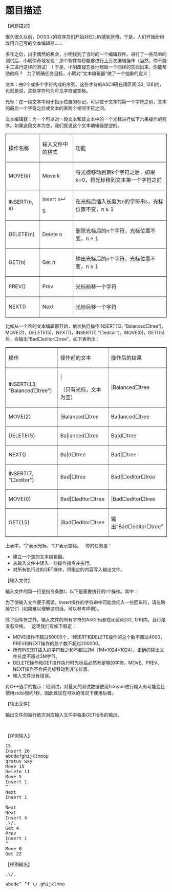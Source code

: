 # 题目描述


<p>
【问题描述】
</p>
<p>
很久很久以前，DOS3.x的程序员们开始对EDLIN感到厌倦。于是，人们开始纷纷改用自己写的文本编辑器……
</p>
<p>
多年之后，出于偶然的机会，小明找到了当时的一个编辑软件。进行了一些简单的测试后，小明惊奇地发现：那个软件每秒能够进行上万次编辑操作（当然，你不能手工进行这样的测试）！于是，小明废寝忘食地想做一个同样的东西出来。你能帮助他吗？   为了明确任务目标，小明对“文本编辑器”做了一个抽象的定义：
</p>
<p>
文本：由0个或多个字符构成的序列。这些字符的ASCII码在闭区间[32, 126]内，也就是说，这些字符均为可见字符或空格。
</p>
<p>
光标：在一段文本中用于指示位置的标记，可以位于文本的第一个字符之前，文本的最后一个字符之后或文本的某两个相邻字符之间。
</p>
<p>
文本编辑器：为一个可以对一段文本和该文本中的一个光标进行如下六条操作的程序。如果这段文本为空，我们就说这个文本编辑器是空的。
</p>
<table border="1">
<tbody>
<tr>
<td>
<p>
操作名称
</p>
</td>
<td>
<p>
输入文件中的格式
</p>
</td>
<td>
<p>
功能
</p>
</td>
</tr>
<tr>
<td>
<p>
MOVE(k)
</p>
</td>
<td>
<p>
Move 			k
</p>
</td>
<td>
<p>
将光标移动到第k个字符之后，如果k=0，将光标移到文本第一个字符之前
</p>
</td>
</tr>
<tr>
<td>
<p>
INSERT(n, 			s)
</p>
</td>
<td>
<p>
Insert 			n↵
</p>
<p>
S
</p>
</td>
<td>
<p>
在光标后插入长度为n的字符串s，光标位置不变，n ≥ 1
</p>
</td>
</tr>
<tr>
<td>
<p>
DELETE(n)
</p>
</td>
<td>
<p>
Delete 			n
</p>
</td>
<td>
<p>
删除光标后的n个字符，光标位置不变，n ≥ 1
</p>
</td>
</tr>
<tr>
<td>
<p>
GET(n)
</p>
</td>
<td>
<p>
Get 			n
</p>
</td>
<td>
<p>
输出光标后的n个字符，光标位置不变，n ≥ 1
</p>
</td>
</tr>
<tr>
<td>
<p>
PREV()
</p>
</td>
<td>
<p>
Prev
</p>
</td>
<td>
<p>
光标前移一个字符
</p>
</td>
</tr>
<tr>
<td>
<p>
NEXT()
</p>
</td>
<td>
<p>
Next
</p>
</td>
<td>
<p>
光标后移一个字符
</p>
</td>
</tr>
</tbody>
</table>
<p>
比如从一个空的文本编辑器开始，依次执行操作INSERT(13, “Balanced□tree”)，MOVE(2)，DELETE(5)，NEXT()，INSERT(7, “□editor”)，MOVE(0)，GET(15)后，会输出“Bad□editor□tree”，如下表所示：
</p>
<table border="1">
<tbody>
<tr>
<td>
<p>
操作
</p>
</td>
<td>
<p>
操作前的文本
</p>
</td>
<td>
<p>
操作后的结果
</p>
</td>
</tr>
<tr>
<td>
<p>
INSERT(13, 			&#34;Balanced□tree&#34;)
</p>
</td>
<td>
<p>
|
</p>
<p>
（只有光标，文本为空）
</p>
</td>
<td>
<p>
|Balanced□tree
</p>
</td>
</tr>
<tr>
<td>
<p>
MOVE(2)
</p>
</td>
<td>
<p>
|Balanced□tree
</p>
</td>
<td>
<p>
Ba|lanced□tree
</p>
</td>
</tr>
<tr>
<td>
<p>
DELETE(5)
</p>
</td>
<td>
<p>
Ba|lanced□tree
</p>
</td>
<td>
<p>
Ba|d□tree
</p>
</td>
</tr>
<tr>
<td>
<p>
NEXT()
</p>
</td>
<td>
<p>
Ba|d□tree
</p>
</td>
<td>
<p>
Bad|□tree
</p>
</td>
</tr>
<tr>
<td>
<p>
INSERT(7, 			&#34;□editor&#34;)
</p>
</td>
<td>
<p>
Bad|□tree
</p>
</td>
<td>
<p>
Bad|□editor□tree
</p>
</td>
</tr>
<tr>
<td>
<p>
MOVE(0)
</p>
</td>
<td>
<p>
Bad|□editor□tree
</p>
</td>
<td>
<p>
|Bad□editor□tree
</p>
</td>
</tr>
<tr>
<td>
<p>
GET(15)
</p>
</td>
<td>
<p>
|Bad□editor□tree
</p>
</td>
<td>
<p>
输出“Bad□editor□tree”
</p>
</td>
</tr>
</tbody>
</table>
<p>
上表中，“|”表示光标，“□”表示空格。   你的任务是：
</p>
<ul>
<li>
建立一个空的文本编辑器。
</li>
<li>
从输入文件中读入一些操作指令并执行。
</li>
<li>
对所有执行过的GET操作，将指定的内容写入输出文件。
</li>
</ul>
<p>
【输入文件】
</p>
<p>
输入文件的第一行是指令条数t，以下是需要执行的t个操作。其中：
</p>
<p>
为了使输入文件便于阅读，Insert操作的字符串中可能会插入一些回车符，请忽略掉它们（如果难以理解这句话，可以参考样例）。
</p>
<p>
除了回车符之外，输入文件的所有字符的ASCII码都在闭区间[32, 126]内。且行尾没有空格。   这里我们有如下假定：
</p>
<ul>
<li>
MOVE操作不超过50000个，INSERT和DELETE操作的总个数不超过4000，PREV和NEXT操作的总个数不超过200000。
</li>
<li>
所有INSERT插入的字符数之和不超过2M（1M=1024*1024），正确的输出文件长度不超过3M字节。
</li>
<li>
DELETE操作和GET操作执行时光标后必然有足够的字符。MOVE、PREV、NEXT操作不会把光标移动到非法位置。
</li>
<li>
输入文件没有错误。
</li>
</ul>
<p>
对C++选手的提示：经测试，对最大的测试数据使用fstream进行输入有可能会比使用stdio慢约1秒，因此建议在可以的情况下使用后者。
</p>
<p>
【输出文件】
</p>
<p>
输出文件的每行依次对应输入文件中每条GET指令的输出。
</p>
<p>
<br/>
</p>
<p>
【样例输入】
</p>
<pre>15
Insert 26
abcdefghijklmnop
qrstuv wxy
Move 15
Delete 11
Move 5
Insert 1
^
Next
Insert 1
_
Next
Next
Insert 4
.\/.
Get 4
Prev
Insert 1
^
Move 0
Get 22
</pre>
<p>
【样例输出】
</p>
<pre>.\/. </pre>
<pre>abcde^_^f.\/.ghijklmno</pre>
<p>
<br/>
</p>

